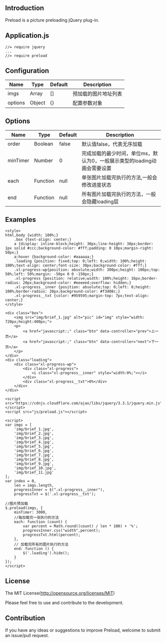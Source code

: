 ## Introduction

Preload is a picture preloading jQuery plug-in.

## Application.js

```
//= require jquery
...
//= require preload
```
## Configuration

| Name      | Type    | Default   | Description |
| --------  | ------  | --------- | ------------ |
| imgs      | Array   |   []      | 预加载的图片地址列表 |
| options   | Object  |   {}      | 配置参数对象 |

## Options

| Name      | Type    |  Default  | Description |
| --------  | ------  | --------- | ------------ |
| order     | Boolean  |   false   | 默认值false，代表无序加载 |
| minTimer     | Number  |   0   | 完成加载的最少时间，单位ms，默认为0，一般展示类型的loading动画会需要设置|
| each      | Function |   null    | 单张图片加载完执行的方法,一般会修改进度状态 |
| end     	| Function |   null    | 所有图片加载完执行的方法，一般会隐藏loading层 |

## Examples

```
<style>
html,body {width: 100%;}
    .box {text-align: center;}
    a {display: inline-block;height: 30px;line-height: 30px;border: 1px solid #ccc;background-color: #fff;padding: 0 10px;margin-right: 50px;}
    a:hover {background-color: #aaaaaa;}
    .loading {position: fixed;top: 0;left: 0;width: 100%;height: 100%;text-align: center;font-size: 30px;background-color: #fff;}
    .xl-progress-wp{position: absolute;width: 300px;height: 100px;top: 50%;left: 50%;margin: -50px 0 0 -150px;}
    .xl-progress {position: relative;width: 100%;height: 16px;border-radius: 20px;background-color: #eeeeed;overflow: hidden;}
    .xl-progress__inner {position: absolute;top: 0;left: 0;height: 100%;border-radius: 20px;background-color: #f3d08c;}
    .xl-progress__txt {color: #959595;margin-top: 7px;text-align: center;}
</style>

<div class="box">
    <img src="img/brief_1.jpg" alt="pic" id="img" style="width: 720px;height:400px;">
    <p>
        <a href="javascript:;" class="btn" data-controller="prev">上一页</a>
        <a href="javascript:;" class="btn" data-controller="next">下一页</a>
    </p>
</div>
<div class="loading">
    <div class="xl-progress-wp">
        <div class="xl-progress">
            <i class="xl-progress__inner" style="width:0%;"></i>
        </div>
        <div class="xl-progress__txt">0%</div>
    </div>
</div>

<script src="https://cdnjs.cloudflare.com/ajax/libs/jquery/3.3.1/jquery.min.js"></script>
<script src="js/preload.js"></script>

<script>
var imgs = [
    'img/brief_1.jpg',
    'img/brief_2.jpg',
    'img/brief_3.jpg',
    'img/brief_4.jpg',
    'img/brief_5.jpg',
    'img/brief_6.jpg',
    'img/brief_7.jpg',
    'img/brief_8.jpg',
    'img/brief_9.jpg',
    'img/brief_10.jpg',
    'img/brief_11.jpg'
];
var index = 0,
    len = imgs.length,
    progressInner = $(".xl-progress__inner"),
    progressTxt = $('.xl-progress__txt');

//图片预加载
$.preload(imgs, {
    minTimer: 3000,
    //每加载完一张执行的方法
    each: function (count) {
        var percent = Math.round((count) / len * 100) + '%';
        progressInner.css("width",percent);
        progressTxt.html(percent);
    },
    // 加载完所有的图片执行的方法
    end: function () {
        $('.loading').hide();
    }
});
</script>
```

## License

The MIT License(http://opensource.org/licenses/MIT)

Please feel free to use and contribute to the development.

## Contribution

If you have any ideas or suggestions to improve Preload, welcome to submit an issue/pull request.
